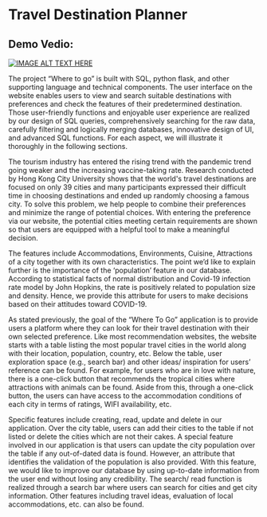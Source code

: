 # Travel Destination Planner

## Demo Vedio:
[![IMAGE ALT TEXT HERE](https://github.com/yuehaoshi/myFiles/blob/main/WebPics/WhereToGo%20Project/WhereToGo1.png)](https://www.youtube.com/watch?v=IezLfJvYMNo)

The project “Where to go” is built with SQL, python flask, and other supporting language and technical components. The user interface on the website enables users to view and search suitable destinations with preferences and check the features of their predetermined destination. Those user-friendly functions and enjoyable user experience are realized by our design of SQL queries, comprehensively searching for the raw data, carefully filtering and logically merging databases, innovative design of UI, and advanced SQL functions. For each aspect, we will illustrate it thoroughly in the following sections.

The tourism industry has entered the rising trend with the pandemic trend going weaker and the increasing vaccine-taking rate. Research conducted by Hong Kong City University shows that the world's travel destinations are focused on only 39 cities and many participants expressed their difficult time in choosing destinations and ended up randomly choosing a famous city. To solve this problem, we help people to combine their preferences and minimize the range of potential choices. With entering the preference via our website, the potential cities meeting certain requirements are shown so that users are equipped with a helpful tool to make a meaningful decision.

The features include Accommodations, Environments, Cuisine, Attractions of a city together with its own characteristics. The point we’d like to explain further is the importance of the ‘population’ feature in our database. According to statistical facts of normal distribution and Covid-19 infection rate model by John Hopkins, the rate is positively related to population size and density. Hence, we provide this attribute for users to make decisions based on their attitudes toward COVID-19.

As stated previously, the goal of the “Where To Go” application is to provide users a platform where they can look for their travel destination with their own selected preference. Like most recommendation websites, the website starts with a table listing the most popular travel cities in the world along with their location, population, country, etc. Below the table, user exploration space (e.g., search bar) and other ideas/ inspiration for users’ reference can be found. For example, for users who are in love with nature, there is a one-click button that recommends the tropical cities where attractions with animals can be found. Aside from this, through a one-click button, the users can have access to the accommodation conditions of each city in terms of ratings, WIFI availability, etc.

Specific features include creating, read, update and delete in our application. Over the city table, users can add their cities to the table if not listed or delete the cities which are not their cakes. A special feature involved in our application is that users can update the city population over the table if any out-of-dated data is found. However, an attribute that identifies the validation of the population is also provided. With this feature, we would like to improve our database by using up-to-date information from the user end without losing any credibility. The search/ read function is realized through a search bar where users can search for cities and get city information. Other features including travel ideas, evaluation of local accommodations, etc. can also be found.
